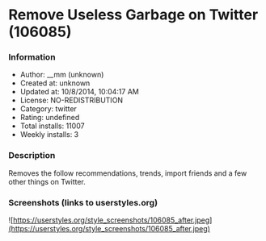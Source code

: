 # Remove Useless Garbage on Twitter (106085)

### Information
- Author: __mm (unknown)
- Created at: unknown
- Updated at: 10/8/2014, 10:04:17 AM
- License: NO-REDISTRIBUTION
- Category: twitter
- Rating: undefined
- Total installs: 11007
- Weekly installs: 3


### Description
Removes the follow recommendations, trends, import friends and a few other things on Twitter.


### Screenshots (links to userstyles.org)
![https://userstyles.org/style_screenshots/106085_after.jpeg](https://userstyles.org/style_screenshots/106085_after.jpeg)


